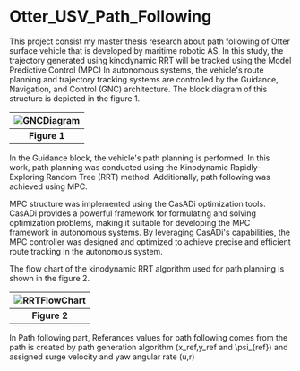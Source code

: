 # Otter_USV_Path_Following

This project consist my master thesis research about path following of Otter surface vehicle that is developed by maritime robotic AS. In this study, the trajectory generated using kinodynamic RRT will be tracked using the Model Predictive Control (MPC) In autonomous systems, the vehicle's route planning and trajectory tracking systems are controlled by the Guidance, Navigation, and Control (GNC) architecture. The block diagram of this structure is depicted in the figure 1.

|![GNCDiagram](https://github.com/ferhannb/Otter_USV_Path_Following/assets/29739404/a81bd463-34a0-4b07-8ba3-4219bf73ee8d)|
|:--:| 
| **Figure 1** |


In the Guidance block, the vehicle's path planning is performed. In this work, path planning was conducted using the Kinodynamic Rapidly-Exploring Random Tree (RRT) method. Additionally, path following was achieved using MPC. 

MPC structure was implemented using the CasADi optimization tools. CasADi provides a powerful framework for formulating and solving optimization problems, making it suitable for developing the MPC framework in autonomous systems. By leveraging CasADi's capabilities, the MPC controller was designed and optimized to achieve precise and efficient route tracking in the autonomous system.

The flow chart of the kinodynamic RRT algorithm used for path planning is shown in the figure 2.

|![RRTFlowChart](https://github.com/ferhannb/Otter_USV_Path_Following/assets/29739404/60fde4e9-d44b-49a6-851c-90154b414164) |
|:--:| 
| **Figure 2** |

In Path following part, Referances values for path following comes from the path is created by path generation algorithm (x_ref,y_ref and \psi_{ref}) and assigned surge velocity and yaw angular rate (u,r)   
